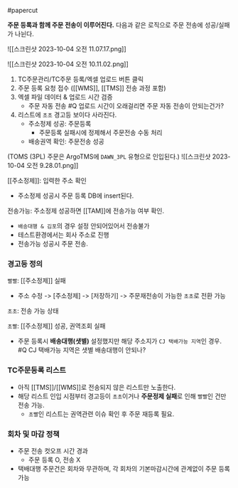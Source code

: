 #papercut 

**주문 등록과 함께 주문 전송이 이루어진다.**
다음과 같은 로직으로 주문 전송에 성공/실패가 나뉜다.

![[스크린샷 2023-10-04 오전 11.07.17.png]]

![[스크린샷 2023-10-04 오전 10.11.02.png]]

1. TC주문관리/TC주문 등록/엑셀 업로드 버튼 클릭
2. 주문 등록 요청 접수 ([[WMS]], [[TMS]] 전송 과정 포함)
3. 엑셀 파일 데이터 & 업로드 시간 검증
	- 주문 자동 전송 #Q 업로드 시간이 오래걸리면 주문 자동 전송이 안되는건가?
4. 리스트에 `초초` 경고등 보이다 사라진다.
	- 주소정제 성공: 주문등록
		- 주문등록 실패시에 정제해서 주문전송 수동 처리
	- 배송권역 확인: 주문전송 성공

(TOMS (3PL) 주문은 ArgoTMS에 `DAWN_3PL` 유형으로 인입된다.)
![[스크린샷 2023-10-04 오전 9.28.01.png]]

[[주소정제]]: 입력한 주소 확인
- 주소정제 성공시 주문 등록 DB에 insert된다.

전송가능: 주소정제 성공하면 [[TAM]]에 전송가능 여부 확인.
- `배송대행 & 김포`의 경우 설정 안되어있어서 전송불가
- 테스트환경에서는 회사 주소로 진행
- 전송가능 성공시 주문 전송.
### 경고등 정의

`빨빨`: [[주소정제]] 실패
- 주소 수정 -> [주소정제] -> [저장하기] -> 주문재전송이 가능한 `초초`로 전환 가능

`초초`: 전송 가능 상태

`초빨`: [[주소정제]] 성공, 권역조회 실패
- 주문 등록시 **배송대행(샛별)** 설정했지만 해당 주소지가 `CJ 택배가능 지역`인 경우.
#Q CJ 택배가능 지역은 샛별 배송대행이 안되나?

### TC주문등록 리스트

- 아직 [[TMS]]/[[WMS]]로 전송되지 않은 리스트만 노출한다.
- 해당 리스트 인입 시점부터 경고등이 `초초`이거나 **주문정제 실패**로 인해  `빨빨`인 건만 전송 가능.
	- `초빨`인 리스트는 권역관련 이슈 확인 후 주문 재등록 필요.

### 회차 및 마감 정책

- 주문 전송 컷오프 시간 경과
	- 주문 등록 O, 전송 X
- 택배대행 주문건은 회차와 무관하며, 각 회차의 기본마감시간에 관계없이 주문 등록 가능
